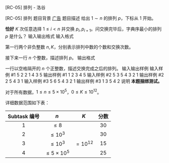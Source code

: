 



[RC-05] 排列 - 洛谷














[RC-05] 排列
题目背景
[广告](http://119.27.163.117/problem/97)
题目描述
给出 $1\sim n$ 的排列 $p$，下标从 $1$ 开始。

**恰好** $K$ 次任意选择 $1\le i<n$ 并交换 $p_i,p_{i+1}$。问交换完毕后，字典序最小的排列 $p$ 是什么？
输入输出格式
输入格式

第一行两个非负整数 $n,K$，分别表示排列中数的个数和交换次数。

接下来一行 $n$ 个整数，描述排列 $p$。
输出格式

一行以空格隔开的 $n$ 个正整数，描述交换完成之后的排列。
输入输出样例
输入样例 #1
5 2
2 1 4 3 5
输出样例 #1
1 2 3 4 5
输入样例 #2
5 3
5 4 3 2 1
输出样例 #2
2 5 4 3 1
输入样例 #3
5 6
5 4 3 2 1
输出样例 #3
1 3 5 4 2
说明
**本题捆绑测试。**

对于所有数据，$1\le n\le 5\times 10^5$，$0\le K\le 10^{12}$。

详细数据范围如下表：

| Subtask 编号 | $n$ | $K$ | 分数 |
| :-----------: | :-----------: | :-----------: | :-----------: | 
| $1$ | $\le 8$ | |$30$ |
| $2$ | $\le 10^3$ |  |$30$ |
| $3$ | $\le 10^3$ | $=10^{12}$ | $15$ |
| $4$ | $\le 5\times 10^5$ | | $25$ |






